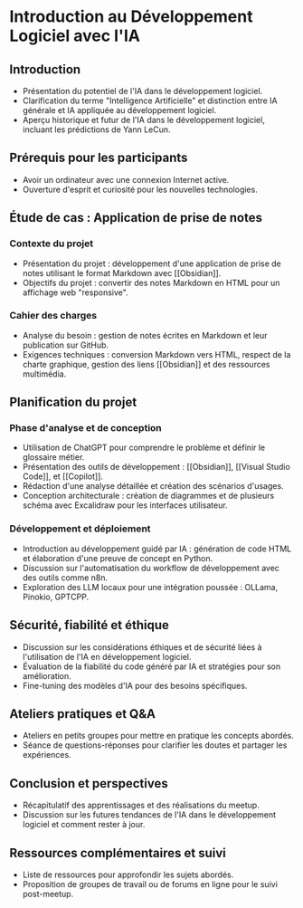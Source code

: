 # Introduction au Développement Logiciel avec l'IA

## Introduction
- Présentation du potentiel de l'IA dans le développement logiciel.
- Clarification du terme "Intelligence Artificielle" et distinction entre IA générale et IA appliquée au développement logiciel.
- Aperçu historique et futur de l'IA dans le développement logiciel, incluant les prédictions de Yann LeCun.

## Prérequis pour les participants
- Avoir un ordinateur avec une connexion Internet active.
- Ouverture d'esprit et curiosité pour les nouvelles technologies.

## Étude de cas : Application de prise de notes
### Contexte du projet
- Présentation du projet : développement d'une application de prise de notes utilisant le format Markdown avec [[Obsidian]].
- Objectifs du projet : convertir des notes Markdown en HTML pour un affichage web "responsive".

### Cahier des charges
- Analyse du besoin : gestion de notes écrites en Markdown et leur publication sur GitHub.
- Exigences techniques : conversion Markdown vers HTML, respect de la charte graphique, gestion des liens [[Obsidian]] et des ressources multimédia.

## Planification du projet
### Phase d'analyse et de conception
- Utilisation de ChatGPT pour comprendre le problème et définir le glossaire métier.
- Présentation des outils de développement : [[Obsidian]], [[Visual Studio Code]], et [[Copilot]].
- Rédaction d'une analyse détaillée et création des scénarios d'usages.
- Conception architecturale : création de diagrammes et de plusieurs schéma avec Excalidraw pour les interfaces utilisateur.

### Développement et déploiement
- Introduction au développement guidé par IA : génération de code HTML et élaboration d'une preuve de concept en Python.
- Discussion sur l'automatisation du workflow de développement avec des outils comme n8n.
- Exploration des LLM locaux pour une intégration poussée : OLLama, Pinokio, GPTCPP.

## Sécurité, fiabilité et éthique
- Discussion sur les considérations éthiques et de sécurité liées à l'utilisation de l'IA en développement logiciel.
- Évaluation de la fiabilité du code généré par IA et stratégies pour son amélioration.
- Fine-tuning des modèles d'IA pour des besoins spécifiques.

## Ateliers pratiques et Q&A
- Ateliers en petits groupes pour mettre en pratique les concepts abordés.
- Séance de questions-réponses pour clarifier les doutes et partager les expériences.

## Conclusion et perspectives
- Récapitulatif des apprentissages et des réalisations du meetup.
- Discussion sur les futures tendances de l'IA dans le développement logiciel et comment rester à jour.

## Ressources complémentaires et suivi
- Liste de ressources pour approfondir les sujets abordés.
- Proposition de groupes de travail ou de forums en ligne pour le suivi post-meetup.
